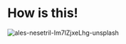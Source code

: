 # How is this!


![ales-nesetril-Im7lZjxeLhg-unsplash](https://github.com/Akshayats-7/skills-communicate-using-markdown/assets/145326715/c975fb75-20e1-435f-bc70-9249b8fb5ec5)
